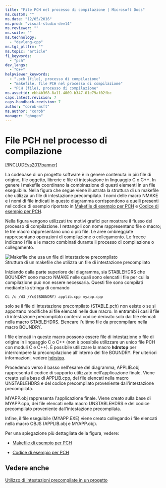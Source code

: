 ```yaml
---
title: "File PCH nel processo di compilazione | Microsoft Docs"
ms.custom: ""
ms.date: "12/05/2016"
ms.prod: "visual-studio-dev14"
ms.reviewer: ""
ms.suite: ""
ms.technology: 
  - "devlang-cpp"
ms.tgt_pltfrm: ""
ms.topic: "article"
f1_keywords: 
  - "pch"
dev_langs: 
  - "C++"
helpviewer_keywords: 
  - ".pch (file), processo di compilazione"
  - "makefile, file PCH nel processo di compilazione"
  - "PCH (file), processo di compilazione"
ms.assetid: ebb4b368-8a11-4009-b347-01e79af02fbc
caps.latest.revision: 7
caps.handback.revision: 7
author: "corob-msft"
ms.author: "corob"
manager: "ghogen"
---
```

# File PCH nel processo di compilazione
[!INCLUDE[vs2017banner](../../assembler/inline/includes/vs2017banner.md)]

La codebase di un progetto software è in genere contenuta in più file di origine, file oggetto, librerie e file di intestazione in linguaggio C o C\+\+.  In genere i makefile coordinano la combinazione di questi elementi in un file eseguibile.  Nella figura che segue viene illustrata la struttura di un makefile che utilizza un file di intestazione precompilato.  I nomi delle macro NMAKE e i nomi di file indicati in questo diagramma corrispondono a quelli presenti nel codice di esempio riportato in [Makefile di esempio per PCH](../../build/reference/sample-makefile-for-pch.md) e [Codice di esempio per PCH](../../build/reference/example-code-for-pch.md).  
  
 Nella figura vengono utilizzati tre motivi grafici per mostrare il flusso del processo di compilazione.  I rettangoli con nome rappresentano file o macro; le tre macro rappresentano uno o più file.  Le aree ombreggiate rappresentano operazioni di compilazione o collegamento.  Le frecce indicano i file e le macro combinati durante il processo di compilazione o collegamento.  
  
 ![Makefile che usa un file di intestazione precompilato](../../build/reference/media/vc30ow1.png "vc30OW1")  
Struttura di un makefile che utilizza un file di intestazione precompilato  
  
 Iniziando dalla parte superiore del diagramma, sia STABLEHDRS che BOUNDRY sono macro NMAKE nelle quali sono elencati i file per cui la compilazione può non essere necessaria.  Questi file sono compilati mediante la stringa di comando  
  
```  
CL /c /W3 /Yc$(BOUNDRY) applib.cpp myapp.cpp  
```  
  
 solo se il file di intestazione precompilato \(STABLE.pch\) non esiste o se si apportano modifiche ai file elencati nelle due macro.  In entrambi i casi il file di intestazione precompilato conterrà codice derivato solo dai file elencati nella macro STABLEHDRS.  Elencare l'ultimo file da precompilare nella macro BOUNDRY.  
  
 I file elencati in queste macro possono essere file di intestazione o file di origine in linguaggio C o C\+\+ \(non è possibile utilizzare un unico file PCH con moduli C e C\+\+\). È possibile utilizzare la macro **hdrstop** per interrompere la precompilazione all'interno del file BOUNDRY.  Per ulteriori informazioni, vedere [hdrstop](../../preprocessor/hdrstop.md).  
  
 Procedendo verso il basso nell'esame del diagramma, APPLIB.obj rappresenta il codice di supporto utilizzato nell'applicazione finale.  Viene creato sulla base di APPLIB.cpp, dei file elencati nella macro UNSTABLEHDRS e del codice precompilato proveniente dall'intestazione precompilata.  
  
 MYAPP.obj rappresenta l'applicazione finale.  Viene creato sulla base di MYAPP.cpp, dei file elencati nella macro UNSTABLEHDRS e del codice precompilato proveniente dall'intestazione precompilata.  
  
 Infine, il file eseguibile \(MYAPP.EXE\) viene creato collegando i file elencati nella macro OBJS \(APPLIB.obj e MYAPP.obj\).  
  
 Per una spiegazione più dettagliata della figura, vedere:  
  
-   [Makefile di esempio per PCH](../../build/reference/sample-makefile-for-pch.md)  
  
-   [Codice di esempio per PCH](../../build/reference/example-code-for-pch.md)  
  
## Vedere anche  
 [Utilizzo di intestazioni precompilate in un progetto](../../build/reference/using-precompiled-headers-in-a-project.md)